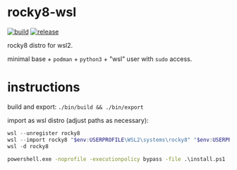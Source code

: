 # rocky8-wsl

[![build](https://github.com/kmmiles/rocky8-wsl/actions/workflows/build.yml/badge.svg)](https://github.com/kmmiles/rocky8-wsl/actions/workflows/build.yml)
[![release](https://github.com/kmmiles/rocky8-wsl/actions/workflows/release.yml/badge.svg)](https://github.com/kmmiles/rocky8-wsl/actions/workflows/release.yml)


rocky8 distro for wsl2.

minimal base + `podman` + `python3` + "wsl" user with `sudo` access.

# instructions

build and export: `./bin/build && ./bin/export`

import as wsl distro (adjust paths as necessary):

```powershell
wsl --unregister rocky8
wsl --import rocky8 "$env:USERPROFILE\WSL2\systems\rocky8" "$env:USERPROFILE\WSL2\sources\rocky8-wsl-container.tar"
wsl -d rocky8
```

```cmd
powershell.exe -noprofile -executionpolicy bypass -file .\install.ps1
```
